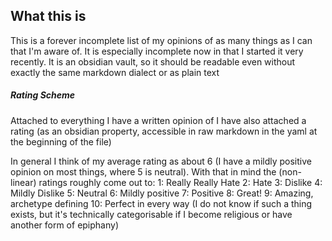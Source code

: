 ## What this is
This is a forever incomplete list of my opinions of as many things as I can that I'm aware of. It is especially incomplete now in that I started it very recently. It is an obsidian vault, so it should be readable even without exactly the same markdown dialect or as plain text

##### Rating Scheme
Attached to everything I have a written opinion of I have also attached a rating (as an obsidian property, accessible in raw markdown in the yaml at the beginning of the file)

In general I think of my average rating as about 6 (I have a mildly positive opinion on most things, where 5 is neutral). With that in mind the (non-linear) ratings roughly come out to:
1: Really Really Hate
2: Hate
3: Dislike
4: Mildly Dislike
5: Neutral
6: Mildly positive
7: Positive
8: Great!
9: Amazing, archetype defining
10: Perfect in every way (I do not know if such a thing exists, but it's technically categorisable if I become religious or have another form of epiphany)
